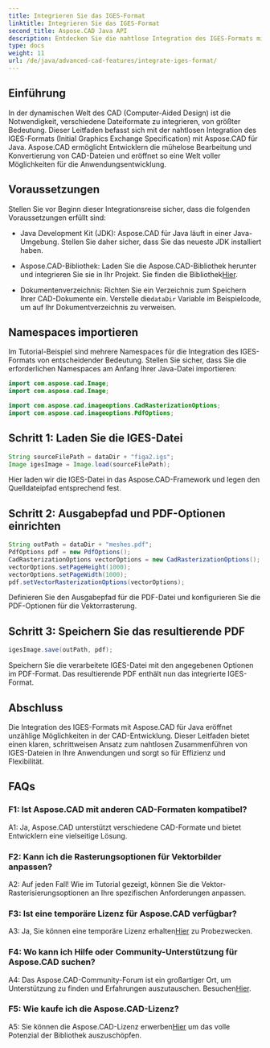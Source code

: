 ```yaml
---
title: Integrieren Sie das IGES-Format
linktitle: Integrieren Sie das IGES-Format
second_title: Aspose.CAD Java API
description: Entdecken Sie die nahtlose Integration des IGES-Formats mit Aspose.CAD für Java. Befolgen Sie unsere Schritt-für-Schritt-Anleitung und nutzen Sie die Leistungsfähigkeit von Aspose.CAD, um Ihre CAD-Entwicklungserfahrung zu verbessern.
type: docs
weight: 11
url: /de/java/advanced-cad-features/integrate-iges-format/
---
```

## Einführung

In der dynamischen Welt des CAD (Computer-Aided Design) ist die Notwendigkeit, verschiedene Dateiformate zu integrieren, von größter Bedeutung. Dieser Leitfaden befasst sich mit der nahtlosen Integration des IGES-Formats (Initial Graphics Exchange Specification) mit Aspose.CAD für Java. Aspose.CAD ermöglicht Entwicklern die mühelose Bearbeitung und Konvertierung von CAD-Dateien und eröffnet so eine Welt voller Möglichkeiten für die Anwendungsentwicklung.

## Voraussetzungen

Stellen Sie vor Beginn dieser Integrationsreise sicher, dass die folgenden Voraussetzungen erfüllt sind:

- Java Development Kit (JDK): Aspose.CAD für Java läuft in einer Java-Umgebung. Stellen Sie daher sicher, dass Sie das neueste JDK installiert haben.

-  Aspose.CAD-Bibliothek: Laden Sie die Aspose.CAD-Bibliothek herunter und integrieren Sie sie in Ihr Projekt. Sie finden die Bibliothek[Hier](https://releases.aspose.com/cad/java/).

-  Dokumentenverzeichnis: Richten Sie ein Verzeichnis zum Speichern Ihrer CAD-Dokumente ein. Verstelle die`dataDir` Variable im Beispielcode, um auf Ihr Dokumentverzeichnis zu verweisen.

## Namespaces importieren

Im Tutorial-Beispiel sind mehrere Namespaces für die Integration des IGES-Formats von entscheidender Bedeutung. Stellen Sie sicher, dass Sie die erforderlichen Namespaces am Anfang Ihrer Java-Datei importieren:

```java
import com.aspose.cad.Image;
import com.aspose.cad.Image;

import com.aspose.cad.imageoptions.CadRasterizationOptions;
import com.aspose.cad.imageoptions.PdfOptions;
```

## Schritt 1: Laden Sie die IGES-Datei

```java
String sourceFilePath = dataDir + "figa2.igs";
Image igesImage = Image.load(sourceFilePath);
```

Hier laden wir die IGES-Datei in das Aspose.CAD-Framework und legen den Quelldateipfad entsprechend fest.

## Schritt 2: Ausgabepfad und PDF-Optionen einrichten

```java
String outPath = dataDir + "meshes.pdf";
PdfOptions pdf = new PdfOptions();
CadRasterizationOptions vectorOptions = new CadRasterizationOptions();
vectorOptions.setPageHeight(1000);
vectorOptions.setPageWidth(1000);
pdf.setVectorRasterizationOptions(vectorOptions);
```

Definieren Sie den Ausgabepfad für die PDF-Datei und konfigurieren Sie die PDF-Optionen für die Vektorrasterung.

## Schritt 3: Speichern Sie das resultierende PDF

```java
igesImage.save(outPath, pdf);
```

Speichern Sie die verarbeitete IGES-Datei mit den angegebenen Optionen im PDF-Format. Das resultierende PDF enthält nun das integrierte IGES-Format.

## Abschluss

Die Integration des IGES-Formats mit Aspose.CAD für Java eröffnet unzählige Möglichkeiten in der CAD-Entwicklung. Dieser Leitfaden bietet einen klaren, schrittweisen Ansatz zum nahtlosen Zusammenführen von IGES-Dateien in Ihre Anwendungen und sorgt so für Effizienz und Flexibilität.

## FAQs

### F1: Ist Aspose.CAD mit anderen CAD-Formaten kompatibel?

A1: Ja, Aspose.CAD unterstützt verschiedene CAD-Formate und bietet Entwicklern eine vielseitige Lösung.

### F2: Kann ich die Rasterungsoptionen für Vektorbilder anpassen?

A2: Auf jeden Fall! Wie im Tutorial gezeigt, können Sie die Vektor-Rasterisierungsoptionen an Ihre spezifischen Anforderungen anpassen.

### F3: Ist eine temporäre Lizenz für Aspose.CAD verfügbar?

 A3: Ja, Sie können eine temporäre Lizenz erhalten[Hier](https://purchase.aspose.com/temporary-license/) zu Probezwecken.

### F4: Wo kann ich Hilfe oder Community-Unterstützung für Aspose.CAD suchen?

 A4: Das Aspose.CAD-Community-Forum ist ein großartiger Ort, um Unterstützung zu finden und Erfahrungen auszutauschen. Besuchen[Hier](https://forum.aspose.com/c/cad/19).

### F5: Wie kaufe ich die Aspose.CAD-Lizenz?

 A5: Sie können die Aspose.CAD-Lizenz erwerben[Hier](https://purchase.aspose.com/buy) um das volle Potenzial der Bibliothek auszuschöpfen.